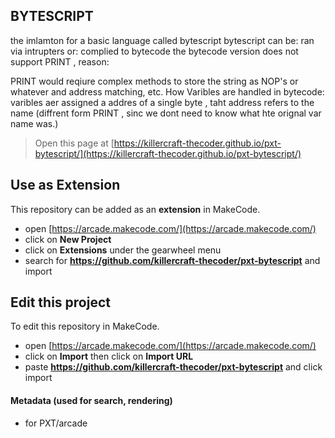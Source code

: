 ## BYTESCRIPT

the imlamton for a basic language called bytescript 
bytescript can be: ran via intrupters
or:
complied to bytecode 
the bytecode version does not support PRINT ,  reason:

PRINT would reqiure complex methods to store the string as NOP's or whatever and address matching, etc.
How Varibles are handled in bytecode: varibles aer assigned a addres of a single byte , taht address refers to the name (diffrent form PRINT , sinc we dont need to know what hte orignal var name was.)


> Open this page at [https://killercraft-thecoder.github.io/pxt-bytescript/](https://killercraft-thecoder.github.io/pxt-bytescript/)

## Use as Extension

This repository can be added as an **extension** in MakeCode.

* open [https://arcade.makecode.com/](https://arcade.makecode.com/)
* click on **New Project**
* click on **Extensions** under the gearwheel menu
* search for **https://github.com/killercraft-thecoder/pxt-bytescript** and import

## Edit this project

To edit this repository in MakeCode.

* open [https://arcade.makecode.com/](https://arcade.makecode.com/)
* click on **Import** then click on **Import URL**
* paste **https://github.com/killercraft-thecoder/pxt-bytescript** and click import

#### Metadata (used for search, rendering)

* for PXT/arcade
<script src="https://makecode.com/gh-pages-embed.js"></script><script>makeCodeRender("{{ site.makecode.home_url }}", "{{ site.github.owner_name }}/{{ site.github.repository_name }}");</script>
